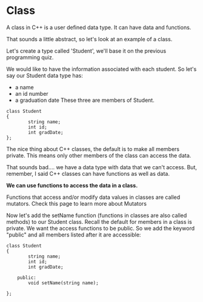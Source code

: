 # Class

A class in C++ is a user defined data type. It can have data and functions.

That sounds a little abstract, so let's look at an example of a class.

Let's create a type called 'Student', we'll base it on the previous programming quiz.

We would like to have the information associated with each student. So let's say our Student data type has:

* a name
* an id number
* a graduation date
These three are members of Student.
```
class Student
{
        string name;
        int id;
        int gradDate;
};
```
The nice thing about C++ classes, the default is to make all members private.
This means only other members of the class can access the data.

That sounds bad.... we have a data type with data that we can't access. But, remember, I said C++ classes can have functions as well as data.

**We can use functions to access the data in a class.**

Functions that access and/or modify data values in classes are called mutators.
Check this page to learn more about Mutators

Now let's add the setName function (functions in classes are also called methods) to our Student class. Recall the default for members in a class is private. We want the access functions to be public.
So we add the keyword "public" and all members listed after it are accessible:
```
class Student
{
        string name;
        int id;
        int gradDate;

    public:
        void setName(string name);

};
```
